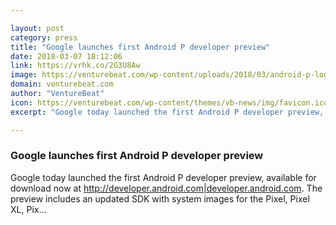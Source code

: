 ```yaml
---

layout: post
category: press
title: "Google launches first Android P developer preview"
date: 2018-03-07 18:12:06
link: https://vrhk.co/2G3U8Aw
image: https://venturebeat.com/wp-content/uploads/2018/03/android-p-logo.png?fit=1200%2C650&strip=all
domain: venturebeat.com
author: "VentureBeat"
icon: https://venturebeat.com/wp-content/themes/vb-news/img/favicon.ico
excerpt: "Google today launched the first Android P developer preview, available for download now at <http://developer.android.com|developer.android.com>. The preview includes an updated SDK with system images for the Pixel, Pixel XL, Pix…"

---
```


### Google launches first Android P developer preview

Google today launched the first Android P developer preview, available for download now at <http://developer.android.com|developer.android.com>. The preview includes an updated SDK with system images for the Pixel, Pixel XL, Pix…